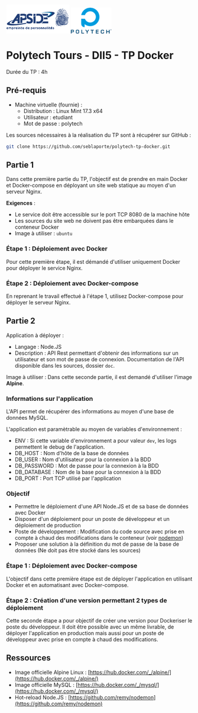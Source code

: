 ![](logo_apside.png)
![](logo_polytech.png) 

# Polytech Tours - DII5 - TP Docker

Durée du TP : 4h

## Pré-requis

- Machine virtuelle (fournie) :
	- Distribution : Linux Mint 17.3 x64
	- Utilisateur : etudiant
	- Mot de passe : polytech

Les sources nécessaires à la réalisation du TP sont à récupérer sur GitHub :

```bash
git clone https://github.com/seblaporte/polytech-tp-docker.git
```

## Partie 1

Dans cette première partie du TP, l'objectif est de prendre en main Docker et Docker-compose en déployant un site web statique au moyen d'un serveur Nginx.

__Exigences__ :

- Le service doit être accessible sur le port TCP 8080 de la machine hôte
- Les sources du site web ne doivent pas être embarquées dans le conteneur Docker
- Image à utiliser : `ubuntu`

### Étape 1 : Déploiement avec Docker

Pour cette première étape, il est démandé d'utiliser uniquement Docker pour déployer le service Nginx.

### Étape 2 : Déploiement avec Docker-compose

En reprenant le travail effectué à l'étape 1, utilisez Docker-compose pour déployer le serveur Nginx. 

## Partie 2

Application à déployer :

- Langage : Node.JS
- Description : API Rest permettant d'obtenir des informations sur un utilisateur et son mot de passe de connexion. Documentation de l'API disponible dans les sources, dossier `doc`.

Image à utiliser : Dans cette seconde partie, il est demandé d'utiliser l'image __Alpine__.

### Informations sur l'application

L'API permet de récupérer des informations au moyen d'une base de données MySQL.

L'application est paramètrable au moyen de variables d'environnement :

- ENV : Si cette variable d'environnement a pour valeur `dev`, les logs permettent le debug de l'application.
- DB_HOST : Nom d'hôte de la base de données
- DB_USER : Nom d'utilisateur pour la connexion à la BDD
- DB_PASSWORD : Mot de passe pour la connexion à la BDD
- DB_DATABASE : Nom de la base pour la connexion à la BDD
- DB_PORT : Port TCP utilisé par l'application

### Objectif

- Permettre le déploiement d'une API Node.JS et de sa base de données avec Docker
- Disposer d'un déploiement pour un poste de développeur et un déploiement de production
- Poste de développement : Modification du code source avec prise en compte à chaud des modifications dans le conteneur (voir [nodemon](https://github.com/remy/nodemon))
- Proposer une solution à la définition du mot de passe de la base de données (Ne doit pas être stocké dans les sources)

### Étape 1 : Déploiement avec Docker-compose

L'objectif dans cette première étape est de déployer l'application en utilisant Docker et en automatisant avec Docker-compose.

### Étape 2 : Création d'une version permettant 2 types de déploiement

Cette seconde étape a pour objectif de créer une version pour Dockeriser le poste du développeur. Il doit être possible avec un même livrable, de déployer l'application en production mais aussi pour un poste de développeur avec prise en compte à chaud des modifications.

## Ressources

- Image officielle Alpine Linux : [https://hub.docker.com/_/alpine/](https://hub.docker.com/_/alpine/)
- Image officielle MySQL : [https://hub.docker.com/_/mysql/](https://hub.docker.com/_/mysql/)
- Hot-reload Node.JS : [https://github.com/remy/nodemon](https://github.com/remy/nodemon)